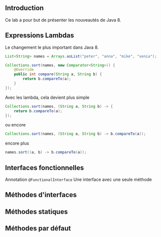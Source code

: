 ## Introduction

Ce lab a pour but de présenter les nouveautés de Java 8.

## Expressions Lambdas
Le changement le plus important dans Java 8.

```java
List<String> names = Arrays.asList("peter", "anna", "mike", "xenia");

Collections.sort(names, new Comparator<String>() {
    @Override
    public int compare(String a, String b) {
        return b.compareTo(a);
    }
});
```

Avec les lambda, cela devient plus simple

```java
Collections.sort(names, (String a, String b) -> {
    return b.compareTo(a);
});
```

ou encore

```java
Collections.sort(names, (String a, String b) -> b.compareTo(a));
```

encore plus

```java
names.sort((a, b) -> b.compareTo(a));
```

## Interfaces fonctionnelles
Annotation `@FunctionalInterface`
Une interface avec une seule méthode

## Méthodes d'interfaces

## Méthodes statiques 

## Méthodes par défaut

